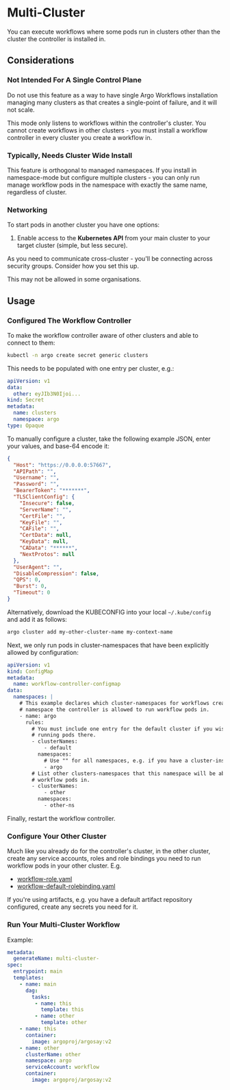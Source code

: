 # Multi-Cluster

You can execute workflows where some pods run in clusters other than the cluster the controller is installed in.

## Considerations 

### Not Intended For A Single Control Plane

Do not use this feature as a way to have single Argo Workflows installation managing many clusters as that creates a single-point of failure, and it will not scale. 

This mode only listens to workflows within the controller's cluster. You cannot create workflows in other clusters - you must install a workflow controller in every cluster you create a workflow in.

### Typically, Needs Cluster Wide Install

This feature is orthogonal to managed namespaces. If you install in namespace-mode but configure multiple clusters - you can only run manage workflow pods in the namespace with exactly the same name, regardless of cluster.

### Networking

To start pods in another cluster you have one options:

1. Enable access to the **Kubernetes API** from your main cluster to your target cluster (simple, but less secure).

As you need to communicate cross-cluster - you'll be connecting across security groups. Consider how you set this up. 

This may not be allowed in some organisations.

## Usage

### Configured The Workflow Controller 

To make the workflow controller aware of other clusters and able to connect to them:

```bash
kubectl -n argo create secret generic clusters
```

This needs to be populated with one entry per cluster, e.g.:

```yaml
apiVersion: v1
data:
  other: eyJIb3N0Ijoi...
kind: Secret
metadata:
  name: clusters
  namespace: argo
type: Opaque
```

To manually configure a cluster, take the following example JSON, enter your values, and base-64 encode it:

```json
{
  "Host": "https://0.0.0.0:57667",
  "APIPath": "",
  "Username": "",
  "Password": "",
  "BearerToken": "*******",
  "TLSClientConfig": {
    "Insecure": false,
    "ServerName": "",
    "CertFile": "",
    "KeyFile": "",
    "CAFile": "",
    "CertData": null,
    "KeyData": null,
    "CAData": "******",
    "NextProtos": null
  },
  "UserAgent": "",
  "DisableCompression": false,
  "QPS": 0,
  "Burst": 0,
  "Timeout": 0
}
```

Alternatively, download the KUBECONFIG into your local `~/.kube/config` and add it as follows:

```bash
argo cluster add my-other-cluster-name my-context-name 
```

Next, we only run pods in cluster-namespaces that have been explicitly allowed by configuration:

```yaml
apiVersion: v1
kind: ConfigMap
metadata:
  name: workflow-controller-configmap
data:
  namespaces: |
    # This example declares which cluster-namespaces for workflows created in the "argo" 
    # namespace the controller is allowed to run workflow pods in.
    - name: argo
      rules:
        # You must include one entry for the default cluster if you wish to continue
        # running pods there.
        - clusterNames:
            - default
          namespaces:
            # Use "" for all namespaces, e.g. if you have a cluster-install.
            - argo            
        # List other clusters-namespaces that this namespace will be able to declare
        # workflow pods in.
        - clusterNames:
            - other
          namespaces:
            - other-ns
```

Finally, restart the workflow controller.

### Configure Your Other Cluster

Much like you already do for the controller's cluster, in the other cluster, create any service accounts, roles and role bindings you need to run workflow pods in your other cluster. E.g.

* [workflow-role.yaml](manifests/quick-start/base/workflow-role.yaml)
* [workflow-default-rolebinding.yaml](manifests/quick-start/base/workflow-default-rolebinding.yaml)

If you're using artifacts, e.g. you have a default artifact repository configured, create any secrets you need for it. 

### Run Your Multi-Cluster Workflow

Example:

```yaml
metadata:
  generateName: multi-cluster-
spec:
  entrypoint: main
  templates:
    - name: main
      dag:
        tasks:
         - name: this
           template: this
         - name: other
           template: other
    - name: this
      container:
        image: argoproj/argosay:v2
    - name: other
      clusterName: other
      namespace: argo
      serviceAccount: workflow
      container:
        image: argoproj/argosay:v2
```